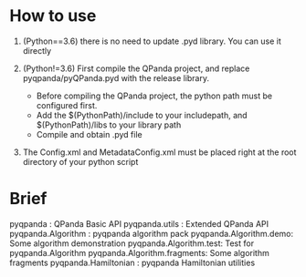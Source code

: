 # How to use

1. (Python==3.6) there is no need to update .pyd library. You can use it directly

2. (Python!=3.6) First compile the QPanda project, and replace pyqpanda/pyQPanda.pyd with the release library.
    - Before compiling the QPanda project, the python path must be configured first.
    - Add the $(PythonPath)/include to your includepath, and $(PythonPath)/libs to your library path
    - Compile and obtain .pyd file

3. The Config.xml and MetadataConfig.xml must be placed right at the root directory of your python script

# Brief

pyqpanda : QPanda Basic API
pyqpanda.utils : Extended QPanda API
pyqpanda.Algorithm : pyqpanda algorithm pack
pyqpanda.Algorithm.demo: Some algorithm demonstration
pyqpanda.Algorithm.test: Test for pyqpanda.Algorithm
pyqpanda.Algorithm.fragments: Some algorithm fragments
pyqpanda.Hamiltonian : pyqpanda Hamiltonian utilities
